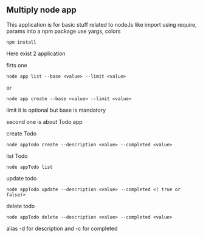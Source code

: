 ## Multiply node app

This application is for basic stuff related to nodeJs like import using require, params into a npm package
use yargs, colors


```
npm install
``` 

Here exist 2 application

firts one

```
node app list --base <value> --limit <value>
``` 

or

```
node app create --base <value> --limit <value>
``` 

limit it is optional but base is mandatory

second one is about Todo app

create Todo
```
node appTodo create --description <value> --completed <value>
``` 

list Todo
```
node appTodo list
``` 

update todo
```
node appTodo update --description <value> --completed <( true or false)>
``` 

delete todo
```
node appTodo delete --description <value> --completed <value>
``` 
alias -d for description and -c for completed
